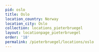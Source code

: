 ```yaml
---
pid: oslo
title: Oslo
location_country: Norway
location_city: Oslo
collection: locations_pieterbruegel
layout: locationpage_pieterbruegel
order: '18'
permalink: /pieterbruegel/locations/oslo
---
```

